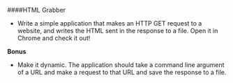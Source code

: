 ####HTML Grabber

- Write a simple application that makes an HTTP GET request to a website, and writes the HTML sent in the response to a file. Open it in Chrome and check it out!

**Bonus**

- Make it dynamic. The application should take a command line argument of a URL and make a request to that URL and save the response to a file.
